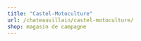 ```yaml
---
title: "Castel-Motoculture"
url: /chateauvillain/castel-motoculture/
shop: magasin de campagne
---
```

